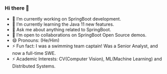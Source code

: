 ### Hi there 👋

<!--
**oliverwreath/oliverwreath** is a ✨ _special_ ✨ repository because its `README.md` (this file) appears on your GitHub profile.

Here are some ideas to get you started:

- 🔭 I’m currently working on ...
- 🌱 I’m currently learning ...
- 👯 I’m looking to collaborate on ...
- 🤔 I’m looking for help with ...
- 💬 Ask me about ...
- 📫 How to reach me: ...
- 😄 Pronouns: ...
- ⚡ Fun fact: ...
-->

- 🔭 I’m currently working on SpringBoot development. 
- 🌱 I’m currently learning the Java 11 new features.  
- 💬 Ask me about anything related to SpringBoot. 
- 👯 I’m open to collaborations on SpringBoot Open Source demos. 
- 😄 Pronouns: (He/Him) 
- ⚡ Fun fact: I was a swimming team captain! Was a Senior Analyst, and now a full-time SWE. 
- ⚡ Academic Interests: CV(Computer Vision), ML(Machine Learning) and Distributed Systems. 

